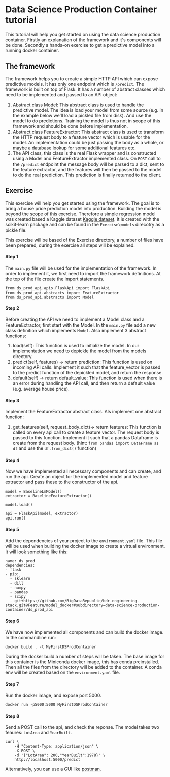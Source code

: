 # Data Science Production Container tutorial
This tutorial will help you get started on using the data science production container. Firstly an explanation of the framework and it's components will be done. Secondly a hands-on exercise to get a predictive model into a running docker container.

## The framework
The framework helps you to create a simple HTTP API which can expose predictive models. It has only one endpoint which is `/predict`. The framework is built on top of Flask. It has a number of abstract classes which need to be implemented and passed to an API object:
 
1. Abstract class Model: This abstract class is used to handle the predictive model. The idea is load your model from some source (e.g. in the example below we'll load a pickled file from disk). And use the model to do predictions. Training the model is thus not in scope of this framework and should be done before implementation.
2. Abstract class FeatureExtractor: This abstract class is used to transform the HTTP request body to a feature vector which is usable for the model. An implementation could be just passing the body as a whole, or maybe a database lookup for some additional features etc.
3. The API class, this class is the real Flask wrapper and is constructed using a Model and FeatureExtractor implemented class. On `POST` call to the `/predict` endpoint the message body will be parsed to a dict, sent to the feature extractor, and the features will then be passed to the model to do the real prediction. This prediction is finally returned to the client.


## Exercise

This exercise will help you get started using the framework. The goal is to bring a house price prediction model into production.
Building the model is beyond the scope of this exercise. Therefore a simple regression model was created based a Kaggle dataset [Kaggle dataset](https://www.kaggle.com/c/house-prices-advanced-regression-techniques). It is created with the scikit-learn package and can be found in the `Exercise\models` direcotry as a pickle file. 

This exercise will be based of the Exercise directory, a number of files have been prepared, during the exercise all steps will be explained. 

#### Step 1
The `main.py` file will be used for the implementation of the framework. In order to implement it, we first need to import the framework definitions. 
At the top of the file create the import statements.


```
from ds_prod_api.apis.FlaskApi import FlaskApi
from ds_prod_api.abstracts import FeatureExtractor
from ds_prod_api.abstracts import Model
```

#### Step 2
Before creating the API we need to implement a Model class and a FeatureExtractor, first start with the Model.
In the `main.py` file add a new class definition which implements `Model`. Also implement 3 abstract functions:

1. load(self): This function is used to initialize the model. In our implementation we need to depickle the model from the models directory.
2. predict(self, features) -> return prediction: This function is used on incoming API calls. Implement it such that the feature_vector is passed to the predict function of the depickled model, and return the response.
3. default(self) -> return default_value: This function is used when there is an error during handling the API call, and then return a default value (e.g. average house price).
 

#### Step 3
Implement the FeatureExtractor abstract class. Als implement one abstract function:

1. get_features(self, request_body_dict)-> return features: This function is called on every api call to create a feature vector. The request body is passed to this function. Implement it such that a pandas Dataframe is create from the request body. (hint: `from pandas import DataFrame as df` and use the `df.from_dict()` function)

#### Step 4
Now we have implemented all necessary components and can create, and run the api. Create an object for the implemented model and feature extractor and pass these to the constructor of the api.

```
model = BaselineLmModel()
extractor = BaselineFeatureExtractor()

model.load()

api = FlaskApi(model, extractor)
api.run()
```

#### Step 5
Add the dependencies of your project to the `environment.yaml` file. This file will be used when building the docker image to create a virtual environment. It will look something like this:

```
name: ds_prod
dependencies:
- flask
- pip:
  - sklearn
  - dill
  - numpy
  - pandas
  - scipy
  - git+https://github.com/BigDataRepublic/bdr-engineering-stack.git@Feature/model_docker#subdirectory=data-science-production-container/ds_prod_api
```

#### Step 6
We have now implemented all components and can build the docker image. In the commandline run:

```
docker build . -t MyFirstDSProdContainer
```

During the docker build a number of steps will be taken. The base image for this container is the Miniconda docker image, this has conda preinstalled. Then all the files from the directory will be added to the container. A conda env will be created based on the `environment.yaml` file. 


#### Step 7 
Run the docker image, and expose port 5000.

```
docker run -p5000:5000 MyFirstDSProdContainer
```


#### Step 8
Send a POST call to the api, and check the reponse. The model takes two feaures: `LotArea` and `YearBuilt`.

```
curl \
    -H "Content-Type: application/json" \
    -X POST \
    -d '{"LotArea": 200,"YearBuilt":1978}' \
    http://localhost:5000/predict
```

Alternatively, you can use a GUI like [postman](https://www.getpostman.com/).